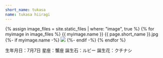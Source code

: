 ```yaml
---
short_name: tukasa
name: tukasa hiiragi
---
```


{% assign image_files = site.static_files | where: "image", true %}
{% for myimage in image_files %}
  {{ myimage.name }}
  {{ page.short_name }}.jpg
  {%- if myimage.name -%}
    <img src="{{ myimage.path | absolute_url }}">
  {%- endif -%}
{% endfor %}


生年月日：7月7日
星座：蟹座
誕生石：ルビー
誕生花：クチナシ

